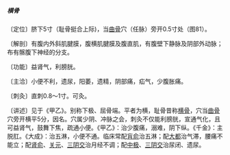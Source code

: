 ##### 横骨

〔定位〕脐下5寸（耻骨挺合上际)，当[曲骨](https://www.gmzyjc.com/read/zjs/zjs3.2.1-0.1.1.3.2.md)穴（任脉）旁开0.5寸处（图81）。

〔解剖〕有腹内外斜肌腱膜，腹横肌腱膜及腹直肌，有腹壁下静脉及阴部外动脉；布有髂腹下神经的分支。

〔功能〕益肾气，利膀胱。

〔主洽〕小便不利，遗尿，阳萎，遗精，阴部痛，疝气，少腹胀痛。

〔刺灸〕直刺0.8〜1寸。可灸。

〔讲述〕见于《甲乙》。别称下极、屈骨端。平者为横，耻骨昔称[横骨](https://www.gmzyjc.com/read/zjs/zjs3.1.7-8-0.0.2.3.11.md)，穴当[曲骨](https://www.gmzyjc.com/read/zjs/zjs3.2.1-0.1.1.3.2.md) 穴旁开横平5分，因名。穴属少阴、冲脉之会，刺灸不仅能利膀胱，宣通气化，且可益肾气，鼓舞下焦，疏通小便。《甲乙》：治少腹痛，溺难，阴下纵。《千金》：主脱肛。《大成》：治五淋，小便不通。临床常配[肓俞](https://www.gmzyjc.com/read/zjs/zjs3.1.7-8-0.0.2.3.16.md)治五淋；配[大都](https://www.gmzyjc.com/read/zjs/zjs3.1.4-6-0.0.1.3.2.md)治气滞，腰痛不能立；配[肾俞](https://www.gmzyjc.com/read/zjs/zjs3.1.7-8-0.0.1.3.23.md)、[关元](https://www.gmzyjc.com/read/zjs/zjs3.2.1-0.1.1.3.4.md)、[三阴交](https://www.gmzyjc.com/read/zjs/zjs3.1.4-6-0.0.1.3.6.md)治月经不调；配[中极](https://www.gmzyjc.com/read/zjs/zjs3.2.1-0.1.1.3.3.md)、[三阴交](https://www.gmzyjc.com/read/zjs/zjs3.1.4-6-0.0.1.3.6.md)治尿闭、遗尿。

